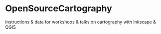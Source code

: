 # OpenSourceCartography
Instructions &amp; data for workshops &amp; talks on cartography with Inkscape &amp; QGIS
